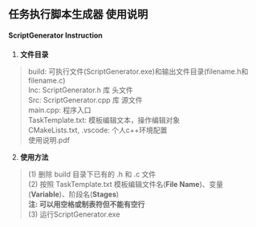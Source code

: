## 任务执行脚本生成器 使用说明  
#### ScriptGenerator Instruction  

1. **文件目录**  
> build: 可执行文件(ScriptGenerator.exe)和输出文件目录(filename.h和filename.c)  
> Inc: ScriptGenerator.h 库 头文件  
> Src: ScriptGenerator.cpp 库 源文件  
> main.cpp: 程序入口  
> TaskTemplate.txt: 模板编辑文本，操作编辑对象  
> CMakeLists.txt, .vscode: 个人c++环境配置  
> 使用说明.pdf  
  
2. **使用方法**  
> (1) 删除 build 目录下已有的 .h 和 .c 文件  
> (2) 按照 TaskTemplate.txt 模板编辑文件名(**File Name**)、变量(**Variable**)、阶段名(**Stages**)  
> **注: 可以用空格或制表符但不能有空行**  
> (3) 运行ScriptGenerator.exe  
  

